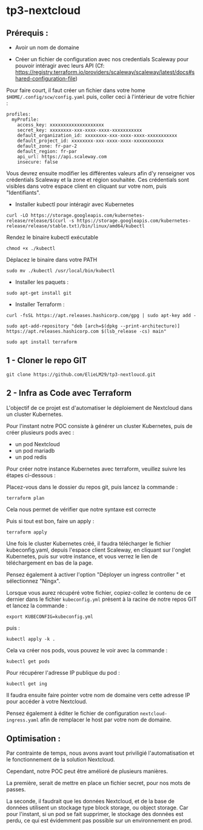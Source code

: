 # tp3-nextcloud

## Prérequis :

- Avoir un nom de domaine

- Créer un fichier de configuration avec nos credentials Scaleway pour pouvoir intéragir avec leurs API (Cf: https://registry.terraform.io/providers/scaleway/scaleway/latest/docs#shared-configuration-file) 

Pour faire court, il faut créer un fichier dans votre home `$HOME/.config/scw/config.yaml` puis, coller ceci à l'intérieur de votre fichier :

```
profiles:
  myProfile:
    access_key: xxxxxxxxxxxxxxxxxxxx
    secret_key: xxxxxxxx-xxx-xxxx-xxxx-xxxxxxxxxxx
    default_organization_id: xxxxxxxx-xxx-xxxx-xxxx-xxxxxxxxxxx 
    default_project_id: xxxxxxxx-xxx-xxxx-xxxx-xxxxxxxxxxx
    default_zone: fr-par-2
    default_region: fr-par
    api_url: https://api.scaleway.com
    insecure: false
```
Vous devrez ensuite modifier les différentes valeurs afin d'y renseigner vos crédentials Scaleway et la zone et région souhaitée. Ces crédentials sont visibles dans votre espace client en cliquant sur votre nom, puis "Identifiants".

- Installer kubectl pour intéragir avec Kubernetes

```
curl -LO https://storage.googleapis.com/kubernetes-release/release/$(curl -s https://storage.googleapis.com/kubernetes-release/release/stable.txt)/bin/linux/amd64/kubectl
```
Rendez le binaire kubectl exécutable
```
chmod +x ./kubectl
```
Déplacez le binaire dans votre PATH
```
sudo mv ./kubectl /usr/local/bin/kubectl
```

- Installer les paquets : 

```
sudo apt-get install git
```

- Installer Terraform : 

```
curl -fsSL https://apt.releases.hashicorp.com/gpg | sudo apt-key add -
```

```
sudo apt-add-repository "deb [arch=$(dpkg --print-architecture)] https://apt.releases.hashicorp.com $(lsb_release -cs) main"
```

```
sudo apt install terraform
```


## 1 - Cloner le repo GIT

```
git clone https://github.com/ElieLM29/tp3-nextloucd.git 
```

## 2 - Infra as Code avec Terraform

L'objectif de ce projet est d'automatiser le déploiement de Nextcloud dans un cluster Kubernetes. 

Pour l'instant notre POC consiste à générer un cluster Kubernetes, puis de créer plusieurs pods avec : 

- un pod Nextcloud
- un pod mariadb
- un pod redis


Pour créer notre instance Kubernetes avec terraform, veuillez suivre les étapes ci-dessous :

Placez-vous dans le dossier du repos git, puis lancez la commande :
```
terraform plan
```
Cela nous permet de vérifier que notre syntaxe est correcte

Puis si tout est bon, faire un apply : 

```
terraform apply
```

Une fois le cluster Kubernetes créé, il faudra télécharger le fichier kubeconfig.yaml, depuis l'espace client Scaleway, en cliquant sur l'onglet Kubernetes, puis sur votre instance, et vous verrez le lien de téléchargement en bas de la page.

Pensez également à activer l'option "Déployer un ingress controller " et sélectionnez "Ningx".

Lorsque vous aurez récupéré votre fichier, copiez-collez le contenu de ce dernier dans le fichier `kubeconfig.yml` présent à la racine de notre repos GIT et lancez la commande : 

```
export KUBECONFIG=kubeconfig.yml 
```
puis :

```
kubectl apply -k .
```

Cela va créer nos pods, vous pouvez le voir avec la commande :

```
kubectl get pods
```

Pour récupérer l'adresse IP publique du pod : 

```
kubectl get ing
```

Il faudra ensuite faire pointer votre nom de domaine vers cette adresse IP pour accéder à votre Nextcloud.

Pensez également à éditer le fichier de configuration `nextcloud-ingress.yaml` afin de remplacer le host par votre nom de domaine.

## Optimisation :

Par contrainte de temps, nous avons avant tout priviligié l'automatisation et le fonctionnement de la solution Nextcloud.

Cependant, notre POC peut être amélioré de plusieurs manières. 

La première, serait de mettre en place un fichier secret, pour nos mots de passes. 

La seconde, il faudrait que les données Nextcloud, et de la base de données utilisent un stockage type block storage, ou object storage. Car pour l'instant, si un pod se fait supprimer, le stockage des données est perdu, ce qui est évidemment pas possible sur un environnement en prod.